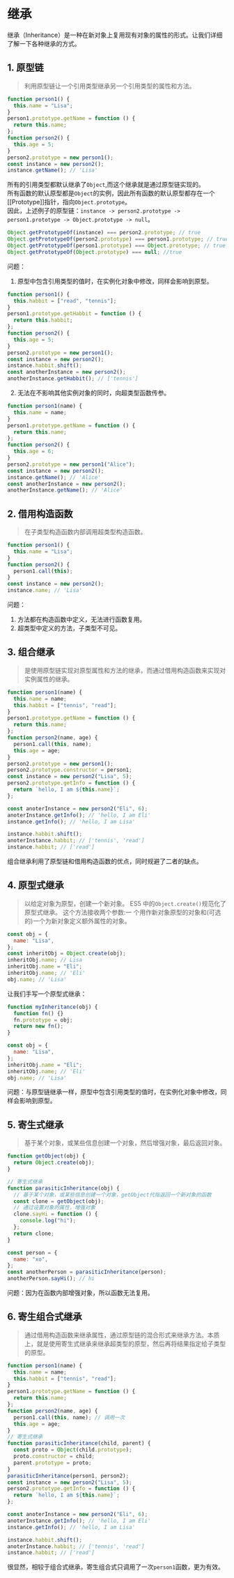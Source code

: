 # 继承

继承（Inheritance）是一种在新对象上复用现有对象的属性的形式。让我们详细了解一下各种继承的方式。

<!-- more -->

## 1. 原型链

> 利用原型链让一个引用类型继承另一个引用类型的属性和方法。

```js
function person1() {
  this.name = "Lisa";
}
person1.prototype.getName = function () {
  return this.name;
};
function person2() {
  this.age = 5;
}
person2.prototype = new person1();
const instance = new person2();
instance.getName(); // 'Lisa'
```

所有的引用类型都默认继承了`Object`,而这个继承就是通过原型链实现的。  
所有函数的默认原型都是`Object`的实例，因此所有函数的默认原型都存在一个[[Prototype]]指针，指向`Object.prototype`。  
因此，上述例子的原型链：`instance -> person2.prototype -> person1.prototype -> Object.prototype -> null`。

```js
Object.getPrototypeOf(instance) === person2.prototype; // true
Object.getPrototypeOf(person2.prototype) === person1.prototype; // true
Object.getPrototypeOf(person1.prototype) === Object.prototype; // true
Object.getPrototypeOf(Object.prototype) === null; //true
```

问题：

1. 原型中包含引用类型的值时，在实例化对象中修改，同样会影响到原型。

```js
function person1() {
  this.habbit = ["read", "tennis"];
}
person1.prototype.getHabbit = function () {
  return this.habbit;
};
function person2() {
  this.age = 5;
}
person2.prototype = new person1();
const instance = new person2();
instance.habbit.shift();
const anotherInstance = new person2();
anotherInstance.getHabbit(); // ['tennis']
```

2. 无法在不影响其他实例对象的同时，向超类型函数传参。

```js
function person1(name) {
  this.name = name;
}
person1.prototype.getName = function () {
  return this.name;
};
function person2() {
  this.age = 6;
}
person2.prototype = new person1("Alice");
const instance = new person2();
instance.getName(); // 'Alice'
const anotherInstance = new person2();
anotherInstance.getName(); // 'Alice'
```

## 2. 借用构造函数

> 在子类型构造函数内部调用超类型构造函数。

```js
function person1() {
  this.name = "Lisa";
}
function person2() {
  person1.call(this);
}
const instance = new person2();
instance.name; // 'Lisa'
```

问题：

1. 方法都在构造函数中定义，无法进行函数复用。
2. 超类型中定义的方法，子类型不可见。

## 3. 组合继承

> 是使用原型链实现对原型属性和方法的继承，而通过借用构造函数来实现对实例属性的继承。

```js
function person1(name) {
  this.name = name;
  this.habbit = ["tennis", "read"];
}
person1.prototype.getName = function () {
  return this.name;
};
function person2(name, age) {
  person1.call(this, name);
  this.age = age;
}
person2.prototype = new person1();
person2.prototype.constructor = person1;
const instance = new person2("Lisa", 5);
person2.prototype.getInfo = function () {
  return `hello, I am ${this.name}`;
};

const anoterInstance = new person2("Eli", 6);
anoterInstance.getInfo(); // 'hello, I am Eli'
instance.getInfo(); // 'hello, I am Lisa'

instance.habbit.shift();
anoterInstance.habbit; // ['tennis', 'read']
instance.habbit; // ['read']
```

组合继承利用了原型链和借用构造函数的优点，同时规避了二者的缺点。

## 4. 原型式继承

> 以给定对象为原型，创建一个新对象。
> ES5 中的`Object.create()`规范化了原型式继承。
> 这个方法接收两个参数:一 个用作新对象原型的对象和(可选的)一个为新对象定义额外属性的对象。

```js
const obj = {
  name: "Lisa",
};
const inheritObj = Object.create(obj);
inheritObj.name; // Lisa
inheritObj.name = "Eli";
inheritObj.name; // 'Eli'
obj.name; // 'Lisa'
```

让我们手写一个原型式继承：

```js
function myInheritance(obj) {
  function fn() {}
  fn.prototype = obj;
  return new fn();
}

const obj = {
  name: "Lisa",
};
inheritObj.name = "Eli";
inheritObj.name; // 'Eli'
obj.name; // 'Lisa'
```

问题：与原型链继承一样，原型中包含引用类型的值时，在实例化对象中修改，同样会影响到原型。

## 5. 寄生式继承

> 基于某个对象，或某些信息创建一个对象，然后增强对象，最后返回对象。

```js
function getObject(obj) {
  return Object.create(obj);
}

// 寄生式继承
function parasiticInheritance(obj) {
  // 基于某个对象，或某些信息创建一个对象，getObject代指返回一个新对象的函数
  const clone = getObject(obj);
  // 通过设置对象的属性，增强对象
  clone.sayHi = function () {
    console.log("hi");
  };
  return clone;
}

const person = {
  name: "xo",
};
const anotherPerson = parasiticInheritance(person);
anotherPerson.sayHi(); // hi
```

问题：因为在函数内部增强对象，所以函数无法复用。

## 6. 寄生组合式继承

> 通过借用构造函数来继承属性，通过原型链的混合形式来继承方法。本质上，就是使用寄生式继承来继承超类型的原型，然后再将结果指定给子类型的原型。

```js
function person1(name) {
  this.name = name;
  this.habbit = ["tennis", "read"];
}
person1.prototype.getName = function () {
  return this.name;
};
function person2(name, age) {
  person1.call(this, name); // 调用一次
  this.age = age;
}
// 寄生式继承
function parasiticInheritance(child, parent) {
  const proto = Object(child.prototype);
  proto.constructor = child;
  parent.prototype = proto;
}
parasiticInheritance(person1, person2);
const instance = new person2("Lisa", 5);
person2.prototype.getInfo = function () {
  return `hello, I am ${this.name}`;
};

const anoterInstance = new person2("Eli", 6);
anoterInstance.getInfo(); // 'hello, I am Eli'
instance.getInfo(); // 'hello, I am Lisa'

instance.habbit.shift();
anoterInstance.habbit; // ['tennis', 'read']
instance.habbit; // ['read']
```

很显然，相较于组合式继承，寄生组合式只调用了一次`person1`函数，更为有效。

